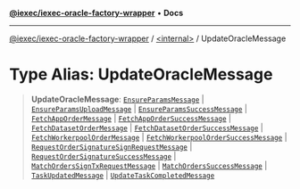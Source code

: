 [**@iexec/iexec-oracle-factory-wrapper**](../../README.md) • **Docs**

***

[@iexec/iexec-oracle-factory-wrapper](../../globals.md) / [\<internal\>](../README.md) / UpdateOracleMessage

# Type Alias: UpdateOracleMessage

> **UpdateOracleMessage**: [`EnsureParamsMessage`](../interfaces/EnsureParamsMessage.md) \| [`EnsureParamsUploadMessage`](../interfaces/EnsureParamsUploadMessage.md) \| [`EnsureParamsSuccessMessage`](../interfaces/EnsureParamsSuccessMessage.md) \| [`FetchAppOrderMessage`](../interfaces/FetchAppOrderMessage.md) \| [`FetchAppOrderSuccessMessage`](../interfaces/FetchAppOrderSuccessMessage.md) \| [`FetchDatasetOrderMessage`](../interfaces/FetchDatasetOrderMessage.md) \| [`FetchDatasetOrderSuccessMessage`](../interfaces/FetchDatasetOrderSuccessMessage.md) \| [`FetchWorkerpoolOrderMessage`](../interfaces/FetchWorkerpoolOrderMessage.md) \| [`FetchWorkerpoolOrderSuccessMessage`](../interfaces/FetchWorkerpoolOrderSuccessMessage.md) \| [`RequestOrderSignatureSignRequestMessage`](../interfaces/RequestOrderSignatureSignRequestMessage.md) \| [`RequestOrderSignatureSuccessMessage`](../interfaces/RequestOrderSignatureSuccessMessage.md) \| [`MatchOrdersSignTxRequestMessage`](../interfaces/MatchOrdersSignTxRequestMessage.md) \| [`MatchOrdersSuccessMessage`](../interfaces/MatchOrdersSuccessMessage.md) \| [`TaskUpdatedMessage`](../interfaces/TaskUpdatedMessage.md) \| [`UpdateTaskCompletedMessage`](../interfaces/UpdateTaskCompletedMessage.md)
